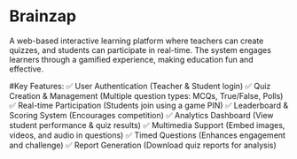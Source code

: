 # Brainzap
A web-based interactive learning platform where teachers can create quizzes, and students can participate in real-time. The system engages learners through a gamified experience, making education fun and effective.


#Key Features:
✅ User Authentication (Teacher &amp; Student login)
✅ Quiz Creation &amp; Management (Multiple question types: MCQs, True/False,
Polls)
✅ Real-time Participation (Students join using a game PIN)
✅ Leaderboard &amp; Scoring System (Encourages competition)
✅ Analytics Dashboard (View student performance &amp; quiz results)
✅ Multimedia Support (Embed images, videos, and audio in questions)
✅ Timed Questions (Enhances engagement and challenge)
✅ Report Generation (Download quiz reports for analysis)
